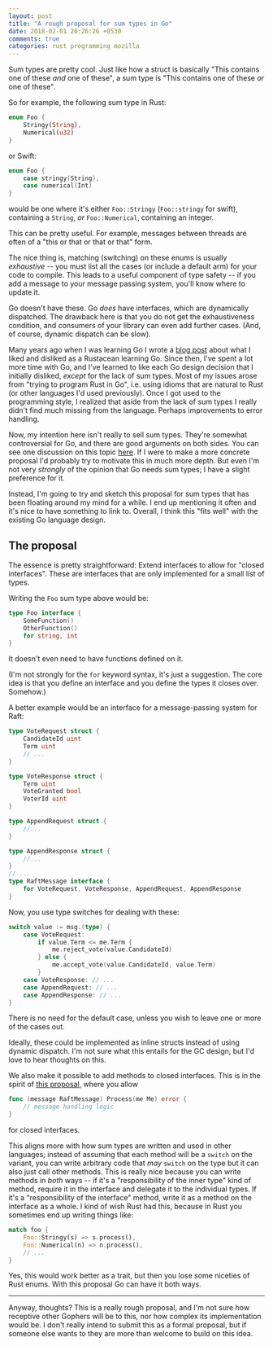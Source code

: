 ```yaml
---
layout: post
title: "A rough proposal for sum types in Go"
date: 2018-02-01 20:26:26 +0530
comments: true
categories: rust programming mozilla
---
```


Sum types are pretty cool. Just like how a struct is basically "This contains one of these _and_ one of these",
a sum type is "This contains one of these _or_ one of these".

So for example, the following sum type in Rust:

```rust
enum Foo {
    Stringy(String),
    Numerical(u32)
}
```

or Swift:

```swift
enum Foo {
    case stringy(String),
    case numerical(Int)
}
```

would be one where it's either `Foo::Stringy` (`Foo::stringy` for swift), containing a `String`,
_or_ `Foo::Numerical`, containing an integer.

This can be pretty useful. For example, messages between threads are often of a "this or that or that or that"
form.

The nice thing is, matching (switching) on these enums is usually _exhaustive_ -- you must list all
the cases (or include a default arm) for your code to compile. This leads to a useful component
of type safety -- if you add a message to your message passing system, you'll know where to update it.

Go doesn't have these. Go _does_ have interfaces, which are dynamically dispatched. The drawback here
is that you do not get the exhaustiveness condition, and consumers of your library can even add further
cases. (And, of course, dynamic dispatch can be slow).

Many years ago when I was learning Go I wrote a [blog post] about what I liked and disliked
as a Rustacean learning Go. Since then, I've spent a lot more time with Go, and I've learned to like each Go design decision that I initially
disliked, _except_ for the lack of sum types. Most of my issues arose from "trying to program Rust in Go",
i.e. using idioms that are natural to Rust (or other languages I'd used previously). Once I got used to the
programming style, I realized that aside from the lack of sum types I really didn't find much missing
from the language. Perhaps improvements to error handling.

Now, my intention here isn't really to sell sum types. They're somewhat controversial for Go, and
there are good arguments on both sides. You can see one discussion on this topic [here][go-sum-types-issue].
If I were to make a more concrete proposal I'd probably try to motivate this in much more depth. But even
I'm not very _strongly_ of the opinion that Go needs sum types; I have a slight preference for it.

Instead, I'm going to try and sketch this proposal for sum types that has been floating around my
mind for a while. I end up mentioning it often and it's nice to have something to link to. Overall,
I think this "fits well" with the existing Go language design.

 [blog post]: http://inpursuitoflaziness.blogspot.in/2015/02/thoughts-of-rustacean-learning-go.html
 [go-sum-types-issue]: https://github.com/golang/go/issues/19412

## The proposal

The essence is pretty straightforward: Extend interfaces to allow for "closed interfaces". These are
interfaces that are only implemented for a small list of types.

Writing the `Foo` sum type above would be:

```go
type Foo interface {
    SomeFunction()
    OtherFunction()
    for string, int
}
```

It doesn't even need to have functions defined on it.

(I'm not strongly for the `for` keyword syntax, it's just a suggestion. The core idea is that
you define an interface and you define the types it closes over. Somehow.)


A better example would be an interface for a message-passing system for Raft:

```go
type VoteRequest struct {
    CandidateId uint
    Term uint
    // ...
}

type VoteResponse struct {
    Term uint
    VoteGranted bool
    VoterId uint
}

type AppendRequest struct {
    //...
}

type AppendResponse struct {
    //...
}
// ...
type RaftMessage interface {
    for VoteRequest, VoteResponse, AppendRequest, AppendResponse
}
```

Now, you use type switches for dealing with these:

```go
switch value := msg.(type) {
    case VoteRequest:
        if value.Term <= me.Term {
            me.reject_vote(value.CandidateId)
        } else {
            me.accept_vote(value.CandidateId, value.Term)
        }
    case VoteResponse: // ...
    case AppendRequest: // ...
    case AppendResponse: // ...
}
```

There is no need for the default case, unless you wish to leave one or more of the cases out.

Ideally, these could be implemented as inline structs instead of using dynamic dispatch. I'm not sure
what this entails for the GC design, but I'd love to hear thoughts on this.

We also make it possible to add methods to closed interfaces. This is in the spirit of
[this proposal][proposal-interface-methods], where you allow


 [proposal-interface-methods]: https://github.com/golang/go/issues/16254


```go
func (message RaftMessage) Process(me Me) error {
    // message handling logic
}
```

for closed interfaces.

This aligns more with how sum types are written and used in other languages; instead of assuming
that each method will be a `switch` on the variant, you can write arbitrary code that _may_ `switch`
on the type but it can also just call other methods. This is really nice because you can write
methods in _both_ ways -- if it's a "responsibility of the inner type" kind of method, require it in
the interface and delegate it to the individual types. If it's a "responsibility of the interface"
method, write it as a method on the interface as a whole. I kind of wish Rust had this, because in Rust
you sometimes end up writing things like:

```rust
match foo {
    Foo::Stringy(s) => s.process(),
    Foo::Numerical(n) => n.process(),
    // ...
}
```

Yes, this would work better as a trait, but then you lose some niceties of Rust enums. With this
proposal Go can have it both ways.


------


Anyway, thoughts? This is a really rough proposal, and I'm not sure how receptive other Gophers will be
to this, nor how complex its implementation would be. I don't really intend to submit this as a formal proposal,
but if someone else wants to they are more than welcome to build on this idea.

